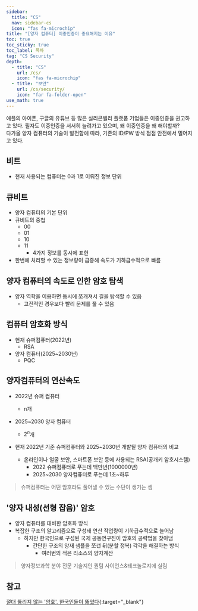 ```yaml
---
sidebar:
  title: "CS"
  nav: sidebar-cs
  icon: "fas fa-microchip"
title: "[양자 컴퓨터] 이중인증이 중요해지는 이유"
toc: true
toc_sticky: true
toc_label: 목차
tag: "CS Security"
depth:
  - title: "CS"
    url: /cs/
    icon: "fas fa-microchip"
  - title: "보안"
    url: /cs/security/
    icon: "far fa-folder-open"
use_math: true
---
```

애플의 아이폰, 구글의 유튜브 등 많은 실리콘벨리 플랫폼 기업들은 이중인증을 권고하고 있다.
필자도 이중인증을 서서히 늘려가고 있으며, 왜 이중인증을 왜 해야할까?  
다가올 양자 컴퓨터의 기술이 발전함에 따라, 기존의 ID/PW 방식 점점 안전에서 멀어지고 있다.

## 비트
* 현재 사용되는 컴퓨터는 0과 1로 이뤄진 정보 단위

## 큐비트
* 양자 컴퓨터의 기본 단위
* 큐비트의 중첩
  * 00
  * 01
  * 10
  * 11
    * 4가지 정보를 동시에 표현
* 한번에 처리할 수 있는 정보량이 급증해 속도가 기하급수적으로 빠름

## 양자 컴퓨터의 속도로 인한 암호 탐색
* 양자 역학을 이용하면 동시에 쪼개져서 길을 탐색할 수 있음
  * 고전적인 경우보다 빨리 문제를 풀 수 있음

## 컴퓨터 암호화 방식
* 현재 슈퍼컴퓨터(2022년)
  * RSA
* 양자 컴퓨터(2025~2030년)
  * PQC
  
## 양자컴퓨터의 연산속도
* 2022년 슈퍼 컴퓨터
  * n개
* 2025~2030 양자 컴퓨터
  * $2^n$개

* 현재 2022년 기준 슈퍼컴퓨터와 2025~2030년 개발될 양자 컴퓨터의 비교
  * 온라인이나 얼굴 보안, 스마트폰 보안 등에 사용되는 RSA(공개키 암호시스템)
    * 2022 슈퍼컴퓨터로 푸는데 백만년(1000000년)
    * 2025~2030 양자컴퓨터로 푸는데 1초~하루

> 슈퍼컴퓨터는 어떤 암호라도 풀어낼 수 있는 수단이 생기는 셈

## '양자 내성(선형 잡음)' 암호
* 양자 컴퓨터를 대비한 암호화 방식
* 복잡한 구조의 알고리즘으로 구성돼 연산 작업량이 기하급수적으로 늘어남
  * 하지만 한국인으로 구성된 국제 공동연구진이 암호의 공략법을 찾아냄
    * 간단한 구조의 양재 샘플을 쪼갠 뒤(분할 정복) 각각을 해결하는 방식
      * 여러번의 적은 리소스의 양자계산

> 양자정보과학 분야 전문 기술지인 퀀텀 사이언스&테크놀로지에 실림

## 참고
[<i class="fas fa-link"></i> 절대 뚫리지 않는 '암호', 한국인들이 뚫었다](https://www.youtube.com/watch?v=AFOMKoWKEs8&ab_channel=YTNnews){:target="_blank"}
